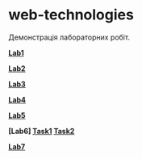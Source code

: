 # web-technologies

Демонстрація лабораторних робіт.

**[Lab1](sem2/labs/lab1/index.html)**

**[Lab2](sem2/labs/lab2/index.html)**

**[Lab3](sem2/labs/lab3/index.html)**

**[Lab4](sem2/labs/lab4/index.html)**

**[Lab5](sem2/labs/lab5/index.html)**

**[Lab6] [Task1](sem2/labs/lab6/index.html) [Task2](sem2/labs/lab6/page2.html)**

**[Lab7](sem2/labs/lab7/game.html)**
